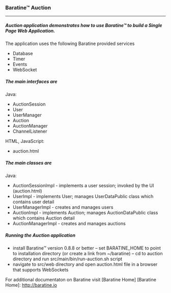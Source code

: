### Baratine™ Auction

***

##### Auction application demonstrates how to use Baratine™ to build a Single Page Web Application.

The application uses the following Baratine provided services
 * Database
 * Timer
 * Events
 * WebSocket

##### The main interfaces are

Java:

* AuctionSession
* User
* UserManager
* Auction
* AuctionManager
* ChannelListener

HTML, JavaScript:
* auction.html

##### The main classes are

Java:

* AuctionSessionImpl - implements a user session; invoked by the UI (auction.html)
* UserImpl - implements User; manages UserDataPublic class which contains user detail
* UserManagerImpl - creates and manages users
* AuctionImpl - implements Auction; manages AuctionDataPublic class which contains Auction detail
* AuctionManagerImpl - creates and manages auctions

##### Running the Auction application

- install Baratine™ version 0.8.8 or better
– set BARATINE_HOME to point to installation directory (or create a link from ~/baratine)
– cd to auction directory and run src/main/bin/run-auction.sh script
- navigate to src/web directory and open auction.html file in a browser that supports WebSockets

For additional documentaton on Baratine visit [Baratine Home]
[Baratine Home]: http://baratine.io

